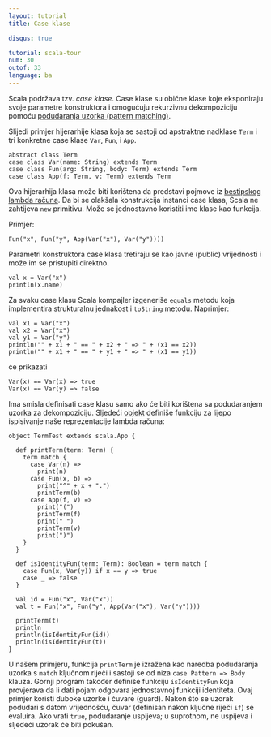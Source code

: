```yaml
---
layout: tutorial
title: Case klase

disqus: true

tutorial: scala-tour
num: 30
outof: 33
language: ba
---
```


Scala podržava tzv. _case klase_.
Case klase su obične klase koje eksponiraju svoje parametre konstruktora i 
omogućuju rekurzivnu dekompoziciju pomoću [podudaranja uzorka (pattern matching)](pattern-matching.html).

Slijedi primjer hijerarhije klasa koja se sastoji od apstraktne nadklase `Term` i tri konkretne case klase `Var`, `Fun`, i `App`.

    abstract class Term
    case class Var(name: String) extends Term
    case class Fun(arg: String, body: Term) extends Term
    case class App(f: Term, v: Term) extends Term

Ova hijerarhija klasa može biti korištena da predstavi pojmove iz [bestipskog lambda računa](https://en.wikipedia.org/wiki/Lambda_calculus). 
Da bi se olakšala konstrukcija instanci case klasa, Scala ne zahtijeva `new` primitivu. Može se jednostavno koristiti ime klase kao funkcija.

Primjer:

    Fun("x", Fun("y", App(Var("x"), Var("y"))))

Parametri konstruktora case klasa tretiraju se kao javne (public) vrijednosti i može im se pristupiti direktno.

    val x = Var("x")
    println(x.name)

Za svaku case klasu Scala kompajler izgeneriše `equals` metodu koja implementira strukturalnu jednakost i `toString` metodu. Naprimjer:

    val x1 = Var("x")
    val x2 = Var("x")
    val y1 = Var("y")
    println("" + x1 + " == " + x2 + " => " + (x1 == x2))
    println("" + x1 + " == " + y1 + " => " + (x1 == y1))

će prikazati

    Var(x) == Var(x) => true
    Var(x) == Var(y) => false

Ima smisla definisati case klasu samo ako će biti korištena sa podudaranjem uzorka za dekompoziciju.
Sljedeći [objekt](singleton-objects.html) definiše funkciju za lijepo ispisivanje naše reprezentacije lambda računa:

    object TermTest extends scala.App {
	
      def printTerm(term: Term) {
        term match {
          case Var(n) =>
            print(n)
          case Fun(x, b) =>
            print("^" + x + ".")
            printTerm(b)
          case App(f, v) =>
            print("(")
            printTerm(f)
            print(" ")
            printTerm(v)
            print(")")
        }
      }
	  
      def isIdentityFun(term: Term): Boolean = term match {
        case Fun(x, Var(y)) if x == y => true
        case _ => false
      }
	  
      val id = Fun("x", Var("x"))
      val t = Fun("x", Fun("y", App(Var("x"), Var("y"))))
	  
      printTerm(t)
      println
      println(isIdentityFun(id))
      println(isIdentityFun(t))
    }

U našem primjeru, funkcija `printTerm` je izražena kao naredba podudaranja uzorka s `match` ključnom riječi
i sastoji se od niza `case Pattern => Body` klauza.
Gornji program također definiše funkciju `isIdentityFun` koja provjerava da li dati pojam odgovara jednostavnoj funkciji identiteta.
Ovaj primjer koristi duboke uzorke i čuvare (guard).
Nakon što se uzorak podudari s datom vrijednošću, čuvar (definisan nakon ključne riječi `if`) se evaluira.
Ako vrati `true`, podudaranje uspijeva; u suprotnom, ne uspijeva i sljedeći uzorak će biti pokušan.
